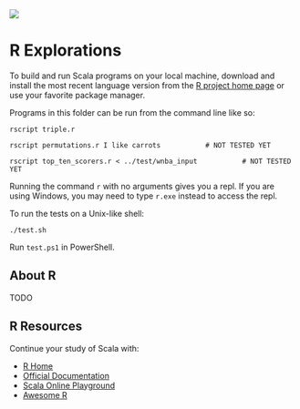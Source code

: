 <img src="https://raw.githubusercontent.com/rtoal/polyglot/master/docs/resources/r-logo-64.png">

# R Explorations

To build and run Scala programs on your local machine, download and install the most recent language version from the [R project home page](https://www.r-project.org/) or use your favorite package manager.

Programs in this folder can be run from the command line like so:

```
rscript triple.r
```

```
rscript permutations.r I like carrots           # NOT TESTED YET
```

```
rscript top_ten_scorers.r < ../test/wnba_input           # NOT TESTED YET
```

Running the command `r` with no arguments gives you a repl. If you are using Windows, you may need to type `r.exe` instead to access the repl.

To run the tests on a Unix-like shell:

```
./test.sh
```

Run `test.ps1` in PowerShell.

## About R

TODO

## R Resources

Continue your study of Scala with:

- [R Home](https://www.r-project.org/)
- [Official Documentation](https://cran.r-project.org/manuals.html)
- [Scala Online Playground](https://scastie.scala-lang.org/)
- [Awesome R](https://github.com/qinwf/awesome-R)
